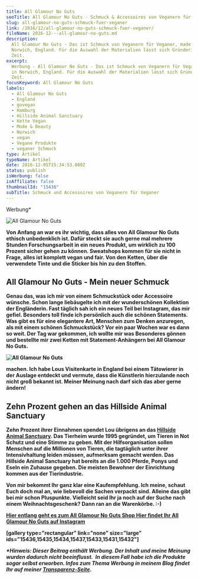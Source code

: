 ```yaml
---
title: All Glamour No Guts
seoTitle: All Glamour No Guts - Schmuck & Accessoires von Veganern für Veganer
slug: all-glamour-no-guts-schmuck-fuer-veganer
link: /2016/12/all-glamour-no-guts-schmuck-fuer-veganer/
fileName: 2016-12---all-glamour-no-guts.md
description:
  All Glamour No Guts - Das ist Schmuck von Veganern für Veganer, made in
  Norwich, England. Für die Auswahl der Materialien lässt sich Gründerin Lou
  Zeit.
excerpt:
  Werbung - All Glamour No Guts - Das ist Schmuck von Veganern für Veganer, made
  in Norwich, England. Für die Auswahl der Materialien lässt sich Gründerin Lou
  Zeit.
focusKeyword: All Glamour No Guts
labels:
  - All Glamour No Guts
  - England
  - govegan
  - Hamburg
  - Hillside Animal Sanctuary
  - Kette Vegan
  - Mode & Beauty
  - Norwich
  - vegan
  - Vegane Produkte
  - veganer Schmuck
type: Artikel
typeName: Artikel
date: 2016-12-05T15:34:53.000Z
status: publish
isWerbung: false
isAffiliate: false
thumbnailId: "15436"
subTitle: Schmuck und Accessoires von Veganern für Veganer
---
```


Werbung\*

![All Glamour No Guts](http://cardamonchai.com/wp-content/uploads/2016/12/All-Glamour-No-Guts-1-von-1-640x640.jpg)

<strong>

Von Anfang an war es ihr wichtig, dass alles von<strong> All Glamour</strong>
<strong>No Guts</strong> ethisch unbedenklich ist. Dafür steckt sie auch gerne
mal mehrere Stunden Forschungsarbeit in ein neues Produkt, um wirklich zu 100
Prozent sicher gehen zu können. Sweatshops kommen für sie nicht in Frage, alles
ist komplett vegan und fair. Von den Ketten, über die verwendete Tinte und die
Sticker bis hin zu den Stoffen.

## All Glamour No Guts - Mein neuer Schmuck

Genau das, was ich mir von einem Schmuckstück oder Accessoire wünsche. Schon
lange liebäugelte ich mit der wunderschönen Kollektion der Engländerin. Fast
täglich sah ich ein neues Teil bei Instagram, das mir gefiel. Besonders toll
finde ich persönlich auch die schönen Statements. Was gibt es für eine
elegantere Art, Menschen zum Denken anzuregen, als mit einem schönen
Schmuckstück? Vor ein paar Wochen war es dann so weit. Der Tag war gekommen, ich
wollte mir was Besonderes gönnen und bestellte mir zwei Ketten mit
Statement-Anhängern bei<strong> All Glamour No Guts</strong>.

![All Glamour No Guts](http://cardamonchai.com/wp-content/uploads/2016/12/All-Glamour-No-Guts-1-von-1-2-640x640.jpg)

machen. Ich habe Lous Visitenkarte in England bei einem Tätowierer in der
Auslage entdeckt und vermute, dass die Künstlerin hierzulande noch nicht groß
bekannt ist. Meiner Meinung nach darf sich das aber gerne ändern!

## Zehn Prozent gehen an das Hillside Animal Sanctuary

Zehn Prozent ihrer Einnahmen spendet Lou übrigens an
das <a href="http://www.hillside.org.uk" target="_blank" rel="noopener">Hillside
Animal Sanctuary</a>. Das Tierheim wurde 1995 gegründet, um Tieren in Not Schutz
und eine Stimme zu geben. Mit der Hilfsorganisation sollen Menschen auf die
Millionen von Tieren, die tagtäglich unter ihrer Intensivhaltung leiden müssen,
aufmerksam gemacht werden. Das Hillside Animal Sanctuary hat bereits an die
1.000 Pferde, Ponys und Eseln ein Zuhause gegeben. Die meisten Bewohner der
Einrichtung kommen aus der Tierindustrie.

Von mir bekommt Ihr ganz klar eine Kaufempfehlung. Ich meine, schaut Euch doch
mal an, wie liebevoll die Sachen verpackt sind. Alleine das gibt bei mir schon
Pluspunkte. Vielleicht seid Ihr ja noch auf der Suche nach einem
Weihnachtsgeschenk? Dann ran an die Warenkörbe. :-)

<a href="http://allglamournoguts.co.uk/" target="_blank" rel="noopener">Hier
entlang geht es zum All Glamour No Guts Shop
</a><a href="https://www.instagram.com/allglamournoguts/" target="_blank" rel="noopener">Hier
findet Ihr All Glamour No Guts auf Instagram</a>

[gallery type="rectangular" link="none" size="large"
ids="15436,15435,15434,15437,15433,15431,15432"]

<em>\*Hinweis: Dieser Beitrag enthält Werbung. Der Inhalt und meine Meinung
wurden dadurch nicht beeinflusst.  In diesem Fall habe ich die Produkte sogar
selbst erworben. Infos zum Thema Werbung in meinem Blog findet Ihr auf meiner
<a href="https://cardamonchai.com/werbung/">Transparenz-Seite</a>.</em>
